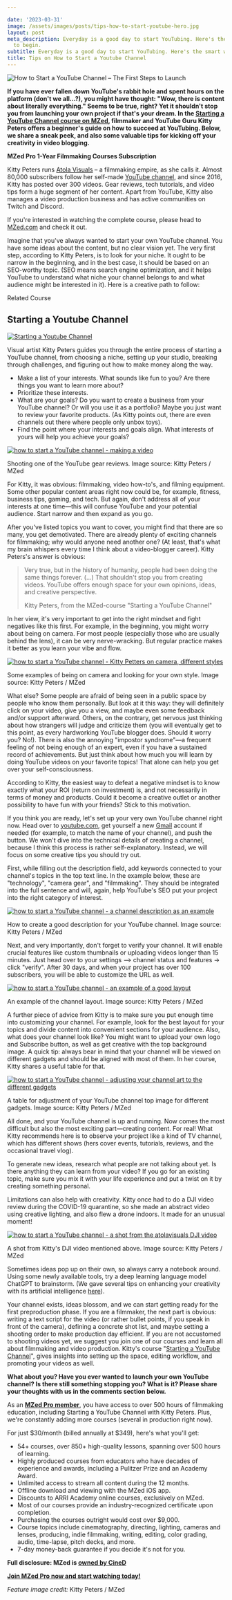 ```yaml
---

date: '2023-03-31'
image: /assets/images/posts/tips-how-to-start-youtube-hero.jpg
layout: post
meta_description: Everyday is a good day to start YouTubing. Here's the smart way
  to begin.
subtitle: Everyday is a good day to start YouTubing. Here's the smart way to begin.
title: Tips on How to Start a Youtube Channel
---
```


![How to Start a YouTube Channel – The First Steps to Launch](/assets/images/posts/youtube-channel-guide-hero.jpg)

**If you have ever fallen down YouTube's rabbit hole and spent hours on the platform (don't we all…?), you might have thought: "Wow, there is content about literally everything." Seems to be true, right? Yet it shouldn't stop you from launching your own project if that's your dream. In the [Starting a YouTube Channel course on MZed](https://www.mzed.com/courses/starting-youtube-channel?tap_a=17272-420962&tap_s=3634519-f77458), filmmaker and YouTube Guru Kitty Peters offers a beginner's guide on how to succeed at YouTubing. Below, we share a sneak peek, and also some valuable tips for kicking off your creativity in video blogging.**

**MZed Pro 1-Year Filmmaking Courses Subscription**

Kitty Peters runs [Atola Visuals](https://www.atolavisuals.com/about-us) – a filmmaking empire, as she calls it. Almost 80,000 subscribers follow her self-made [YouTube channel](https://www.youtube.com/@atolavisuals/about), and since 2016, Kitty has posted over 300 videos. Gear reviews, tech tutorials, and video tips form a huge segment of her content. Apart from YouTube, Kitty also manages a video production business and has active communities on Twitch and Discord.

If you're interested in watching the complete course, please head to [MZed.com](https://www.mzed.com/courses/starting-youtube-channel?tap_a=17272-420962&tap_s=3634519-f77458) and check it out.

Imagine that you've always wanted to start your own YouTube channel. You have some ideas about the content, but no clear vision yet. The very first step, according to Kitty Peters, is to look for your niche. It ought to be narrow in the beginning, and in the best case, it should be based on an SEO-worthy topic. (SEO means search engine optimization, and it helps YouTube to understand what niche your channel belongs to and what audience might be interested in it). Here is a creative path to follow:

Related Course

## Starting a Youtube Channel

[![Starting a Youtube Channel](/assets/images/posts/youtube-starting-channel-course-cover.jpg)](https://www.mzed.com/courses/starting-youtube-channel?tap_a=17272-420962&tap_s=3897887-d89a01)

Visual artist Kitty Peters guides you through the entire process of starting a YouTube channel, from choosing a niche, setting up your studio, breaking through challenges, and figuring out how to make money along the way.

-   Make a list of your interests. What sounds like fun to you? Are there things you want to learn more about?
-   Prioritize these interests.
-   What are your goals? Do you want to create a business from your YouTube channel? Or will you use it as a portfolio? Maybe you just want to review your favorite products. (As Kitty points out, there are even channels out there where people only unbox toys).
-   Find the point where your interests and goals align. What interests of yours will help you achieve your goals?

[![how to start a YouTube channel - making a video](/assets/images/posts/youtube-choosing-niche-topic.jpg)](/assets/images/posts/youtube-choosing-niche-topic.jpg)

Shooting one of the YouTube gear reviews. Image source: Kitty Peters / MZed

For Kitty, it was obvious: filmmaking, video how-to's, and filming equipment. Some other popular content areas right now could be, for example, fitness, business tips, gaming, and tech. But again, don't address all of your interests at one time—this will confuse YouTube and your potential audience. Start narrow and then expand as you go.

After you've listed topics you want to cover, you might find that there are so many, you get demotivated. There are already plenty of exciting channels for filmmaking; why would anyone need another one? (At least, that's what my brain whispers every time I think about a video-blogger career). Kitty Peters's answer is obvious:

> Very true, but in the history of humanity, people had been doing the same things forever. (…) That shouldn't stop you from creating videos. YouTube offers enough space for your own opinions, ideas, and creative perspective.
> 
> Kitty Peters, from the MZed-course "Starting a YouTube Channel"

In her view, it's very important to get into the right mindset and fight negatives like this first. For example, in the beginning, you might worry about being on camera. For most people (especially those who are usually behind the lens), it can be very nerve-wracking. But regular practice makes it better as you learn your vibe and flow.

[![how to start a YouTube channel - Kitty Petters on camera, different styles](/assets/images/posts/youtube-being-on-camera-styles.jpg)](/assets/images/posts/youtube-being-on-camera-styles.jpg)

Some examples of being on camera and looking for your own style. Image source: Kitty Peters / MZed

What else? Some people are afraid of being seen in a public space by people who know them personally. But look at it this way: they will definitely click on your video, give you a view, and maybe even some feedback and/or support afterward. Others, on the contrary, get nervous just thinking about how strangers will judge and criticize them (you will eventually get to this point, as every hardworking YouTube blogger does. Should it worry you? No!). There is also the annoying "impostor syndrome"—a frequent feeling of not being enough of an expert, even if you have a sustained record of achievements. But just think about how much you will learn by doing YouTube videos on your favorite topics! That alone can help you get over your self-consciousness.

According to Kitty, the easiest way to defeat a negative mindset is to know exactly what your ROI (return on investment) is, and not necessarily in terms of money and products. Could it become a creative outlet or another possibility to have fun with your friends? Stick to this motivation.

If you think you are ready, let's set up your very own YouTube channel right now. Head over to [youtube.com](https://www.youtube.com/), get yourself a new [Gmail](https://www.gmail.com/) account if needed (for example, to match the name of your channel), and push the button. We won't dive into the technical details of creating a channel, because I think this process is rather self-explanatory. Instead, we will focus on some creative tips you should try out.

First, while filling out the description field, add keywords connected to your channel's topics in the top text line. In the example below, these are "technology", "camera gear", and "filmmaking". They should be integrated into the full sentence and will, again, help YouTube's SEO put your project into the right category of interest.

[![how to start a YouTube channel - a channel description as an example](/assets/images/posts/youtube-channel-description-keywords.jpg)](/assets/images/posts/youtube-channel-description-keywords.jpg)

How to create a good description for your YouTube channel. Image source: Kitty Peters / MZed

Next, and very importantly, don't forget to verify your channel. It will enable crucial features like custom thumbnails or uploading videos longer than 15 minutes. Just head over to your settings –> channel status and features -> click "verify". After 30 days, and when your project has over 100 subscribers, you will be able to customize the URL as well.

[![how to start a YouTube channel - an example of a good layout](/assets/images/posts/youtube-channel-layout-example.jpg)](/assets/images/posts/youtube-channel-layout-example.jpg)

An example of the channel layout. Image source: Kitty Peters / MZed

A further piece of advice from Kitty is to make sure you put enough time into customizing your channel. For example, look for the best layout for your topics and divide content into convenient sections for your audience. Also, what does your channel look like? You might want to upload your own logo and Subscribe button, as well as get creative with the top background image. A quick tip: always bear in mind that your channel will be viewed on different gadgets and should be aligned with most of them. In her course, Kitty shares a useful table for that.

[![how to start a YouTube channel - adjusting your channel art to the different gadgets](/assets/images/posts/youtube-channel-art-gadgets-table.jpg)](/assets/images/posts/youtube-channel-art-gadgets-table.jpg)

A table for adjustment of your YouTube channel top image for different gadgets. Image source: Kitty Peters / MZed

All done, and your YouTube channel is up and running. Now comes the most difficult but also the most exciting part—creating content. For real! What Kitty recommends here is to observe your project like a kind of TV channel, which has different shows (hers cover events, tutorials, reviews, and the occasional travel vlog).

To generate new ideas, research what people are not talking about yet. Is there anything they can learn from your video? If you go for an existing topic, make sure you mix it with your life experience and put a twist on it by creating something personal.

Limitations can also help with creativity. Kitty once had to do a DJI video review during the COVID-19 quarantine, so she made an abstract video using creative lighting, and also flew a drone indoors. It made for an unusual moment!

[![how to start a YouTube channel - a shot from the atolavisuals DJI video](/assets/images/posts/youtube-dji-creative-experiment.jpg)](/assets/images/posts/youtube-dji-creative-experiment.jpg)

A shot from Kitty's DJI video mentioned above. Image source: Kitty Peters / MZed

Sometimes ideas pop up on their own, so always carry a notebook around. Using some newly available tools, try a deep learning language model ChatGPT to brainstorm. (We gave several tips on enhancing your creativity with its artificial intelligence [here](https://www.cined.com/how-to-use-the-ai-model-chatgpt-to-support-your-writing/)).

Your channel exists, ideas blossom, and we can start getting ready for the first preproduction phase. If you are a filmmaker, the next part is obvious: writing a text script for the video (or rather bullet points, if you speak in front of the camera), defining a concrete shot list, and maybe setting a shooting order to make production day efficient. If you are not accustomed to shooting videos yet, we suggest you join one of our courses and learn all about filmmaking and video production. Kitty's course "[Starting a YouTube Channel](https://www.mzed.com/courses/starting-youtube-channel?tap_a=17272-420962&tap_s=3634519-f77458)", gives insights into setting up the space, editing workflow, and promoting your videos as well.

**What about you? Have you ever wanted to launch your own YouTube channel? Is there still something stopping you? What is it? Please share your thoughts with us in the comments section below.**

As an [**MZed Pro member**](https://www.mzed.com/?tap_a=17272-420962&tap_s=3634519-f77458), you have access to over 500 hours of filmmaking education, including Starting a YouTube Channel with Kitty Peters. Plus, we're constantly adding more courses (several in production right now).

For just $30/month (billed annually at $349), here's what you'll get:

-   54+ courses, over 850+ high-quality lessons, spanning over 500 hours of learning.
-   Highly produced courses from educators who have decades of experience and awards, including a Pulitzer Prize and an Academy Award.
-   Unlimited access to stream all content during the 12 months.
-   Offline download and viewing with the MZed iOS app.
-   Discounts to ARRI Academy online courses, exclusively on MZed.
-   Most of our courses provide an industry-recognized certificate upon completion.
-   Purchasing the courses outright would cost over $9,000.
-   Course topics include cinematography, directing, lighting, cameras and lenses, producing, indie filmmaking, writing, editing, color grading, audio, time-lapse, pitch decks, and more.
-   7-day money-back guarantee if you decide it's not for you.

**Full disclosure: MZed is [owned by CineD](https://www.cined.com/cined-acquires-mzed/)**

**[Join MZed Pro now and start watching today!](https://www.mzed.com/?tap_a=17272-420962&tap_s=3634519-f77458)**

_Feature image credit:_ Kitty Peters / MZed